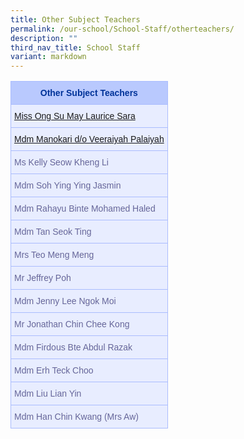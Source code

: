 ```yaml
---
title: Other Subject Teachers
permalink: /our-school/School-Staff/otherteachers/
description: ""
third_nav_title: School Staff
variant: markdown
---
```

<style type="text/css">
.tg  {border-collapse:collapse;border-color:#aabcfe;border-spacing:0;}
.tg td{background-color:#e8edff;border-color:#aabcfe;border-style:solid;border-width:1px;color:#669;
  font-family:Arial, sans-serif;font-size:14px;overflow:hidden;padding:10px 5px;word-break:normal;}
.tg th{background-color:#b9c9fe;border-color:#aabcfe;border-style:solid;border-width:1px;color:#039;
  font-family:Arial, sans-serif;font-size:14px;font-weight:normal;overflow:hidden;padding:10px 5px;word-break:normal;}
.tg .tg-18eh{border-color:#000000;font-size:18px;font-weight:bold;text-align:center;vertical-align:middle}
.tg .tg-s25z{border-color:#000000;font-size:18px;text-align:left;vertical-align:top}
.tg .tg-73oq{border-color:#000000;text-align:left;vertical-align:top}
</style>

<table class="tg"><tbody><tr><th rowspan="1" colspan="1"><b>Other Subject Teachers</b></th></tr><tr><td rowspan="1" colspan="1"><a href="mailto:ong_su_may_laurice@schools.gov.sg" rel="noopener noreferrer nofollow" target="_blank">Miss Ong Su May Laurice Sara</a></td></tr><tr><td rowspan="1" colspan="1"><a href="mailto:manokari_v_palaiyah@schools.gov.sg" rel="noopener noreferrer nofollow" target="_blank">Mdm Manokari d/o Veeraiyah Palaiyah</a></td></tr><tr><td rowspan="1" colspan="1">Ms Kelly Seow Kheng Li</td></tr><tr><td rowspan="1" colspan="1">Mdm Soh Ying Ying Jasmin</td></tr><tr><td rowspan="1" colspan="1">Mdm Rahayu Binte Mohamed Haled</td></tr><tr><td rowspan="1" colspan="1">Mdm Tan Seok Ting</td></tr><tr><td rowspan="1" colspan="1">Mrs Teo Meng Meng</td></tr><tr><td rowspan="1" colspan="1">Mr Jeffrey Poh</td></tr><tr><td rowspan="1" colspan="1">Mdm Jenny Lee Ngok Moi</td></tr><tr><td rowspan="1" colspan="1">Mr Jonathan Chin Chee Kong</td></tr><tr><td rowspan="1" colspan="1">Mdm Firdous Bte Abdul Razak</td></tr><tr><td rowspan="1" colspan="1">Mdm Erh Teck Choo</td></tr><tr><td rowspan="1" colspan="1">Mdm Liu Lian Yin</td></tr><tr><td rowspan="1" colspan="1">Mdm Han Chin Kwang (Mrs Aw)</td></tr></tbody></table>